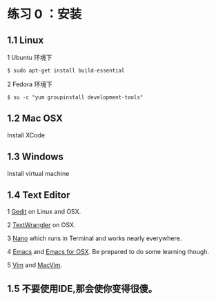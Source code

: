 练习 0 ：安装
=====

1.1 Linux
------
1 Ubuntu 环境下
    
    $ sudo apt-get install build-essential
    
2 Fedora 环境下

    $ su -c "yum groupinstall development-tools"
    
1.2 Mac OSX
------
Install XCode

1.3 Windows
------
Install virtual machine

1.4 Text Editor
------
 1 [Gedit](http://projects.gnome.org/gedit/ "Gedit") on Linux and OSX.

 2 [TextWrangler](http://www.barebones.com/products/textwrangler/ "TextWrangler") on OSX.

 3 [Nano](http://www.nano-editor.org/ "Nano") which runs in Terminal and works nearly everywhere.

 4 [Emacs](http://www.gnu.org/software/emacs/ "Emacs") and [Emacs for OSX](http://emacsformacosx.com/ "Emacs for OSX"). Be prepared to do some learning though.

 5 [Vim](http://www.vim.org/ "Vim") and [MacVim](http://code.google.com/p/macvim/ "MacVim").

1.5 不要使用IDE,那会使你变得很傻。
----